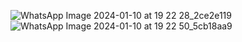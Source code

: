 ![WhatsApp Image 2024-01-10 at 19 22 28_2ce2e119](https://github.com/HKrish1312/Login/assets/146160832/8fb04407-ef84-4872-9776-385289857b72)
![WhatsApp Image 2024-01-10 at 19 22 50_5cb18aa9](https://github.com/HKrish1312/Login/assets/146160832/7139be65-0c71-4984-bfac-908caaf8ab4f)
